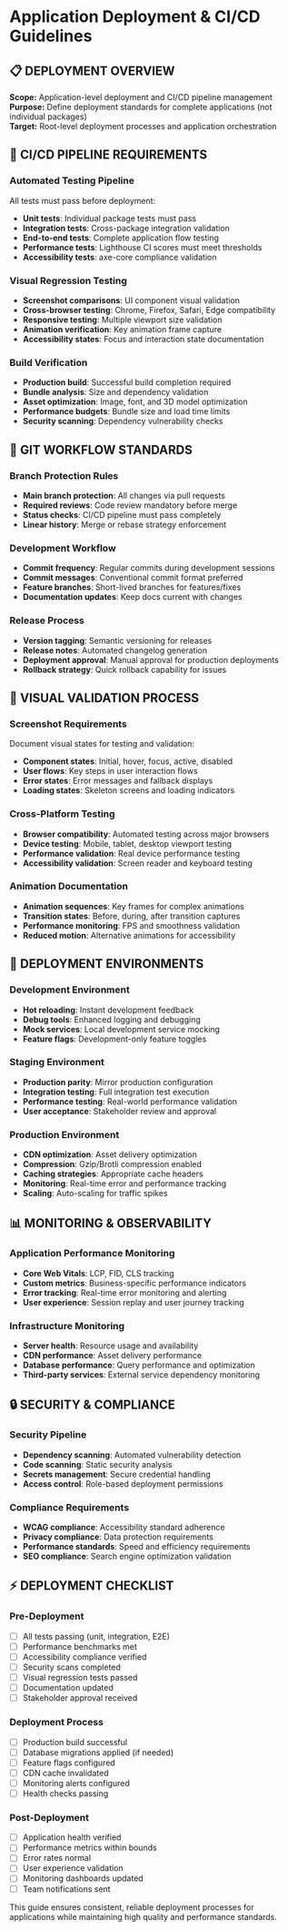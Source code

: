 # Application Deployment & CI/CD Guidelines

## 📋 **DEPLOYMENT OVERVIEW**

**Scope:** Application-level deployment and CI/CD pipeline management  
**Purpose:** Define deployment standards for complete applications (not individual packages)  
**Target:** Root-level deployment processes and application orchestration  

## 🔄 **CI/CD PIPELINE REQUIREMENTS**

### **Automated Testing Pipeline**
All tests must pass before deployment:
- **Unit tests**: Individual package tests must pass
- **Integration tests**: Cross-package integration validation
- **End-to-end tests**: Complete application flow testing
- **Performance tests**: Lighthouse CI scores must meet thresholds
- **Accessibility tests**: axe-core compliance validation

### **Visual Regression Testing**
- **Screenshot comparisons**: UI component visual validation
- **Cross-browser testing**: Chrome, Firefox, Safari, Edge compatibility
- **Responsive testing**: Multiple viewport size validation
- **Animation verification**: Key animation frame capture
- **Accessibility states**: Focus and interaction state documentation

### **Build Verification**
- **Production build**: Successful build completion required
- **Bundle analysis**: Size and dependency validation
- **Asset optimization**: Image, font, and 3D model optimization
- **Performance budgets**: Bundle size and load time limits
- **Security scanning**: Dependency vulnerability checks

## 🔀 **GIT WORKFLOW STANDARDS**

### **Branch Protection Rules**
- **Main branch protection**: All changes via pull requests
- **Required reviews**: Code review mandatory before merge
- **Status checks**: CI/CD pipeline must pass completely
- **Linear history**: Merge or rebase strategy enforcement

### **Development Workflow**
- **Commit frequency**: Regular commits during development sessions
- **Commit messages**: Conventional commit format preferred
- **Feature branches**: Short-lived branches for features/fixes
- **Documentation updates**: Keep docs current with changes

### **Release Process**
- **Version tagging**: Semantic versioning for releases
- **Release notes**: Automated changelog generation
- **Deployment approval**: Manual approval for production deployments
- **Rollback strategy**: Quick rollback capability for issues

## 📸 **VISUAL VALIDATION PROCESS**

### **Screenshot Requirements**
Document visual states for testing and validation:
- **Component states**: Initial, hover, focus, active, disabled
- **User flows**: Key steps in user interaction flows
- **Error states**: Error messages and fallback displays
- **Loading states**: Skeleton screens and loading indicators

### **Cross-Platform Testing**
- **Browser compatibility**: Automated testing across major browsers
- **Device testing**: Mobile, tablet, desktop viewport testing
- **Performance validation**: Real device performance testing
- **Accessibility validation**: Screen reader and keyboard testing

### **Animation Documentation**
- **Animation sequences**: Key frames for complex animations
- **Transition states**: Before, during, after transition captures
- **Performance monitoring**: FPS and smoothness validation
- **Reduced motion**: Alternative animations for accessibility

## 🚀 **DEPLOYMENT ENVIRONMENTS**

### **Development Environment**
- **Hot reloading**: Instant development feedback
- **Debug tools**: Enhanced logging and debugging
- **Mock services**: Local development service mocking
- **Feature flags**: Development-only feature toggles

### **Staging Environment**
- **Production parity**: Mirror production configuration
- **Integration testing**: Full integration test execution
- **Performance testing**: Real-world performance validation
- **User acceptance**: Stakeholder review and approval

### **Production Environment**
- **CDN optimization**: Asset delivery optimization
- **Compression**: Gzip/Brotli compression enabled
- **Caching strategies**: Appropriate cache headers
- **Monitoring**: Real-time error and performance tracking
- **Scaling**: Auto-scaling for traffic spikes

## 📊 **MONITORING & OBSERVABILITY**

### **Application Performance Monitoring**
- **Core Web Vitals**: LCP, FID, CLS tracking
- **Custom metrics**: Business-specific performance indicators
- **Error tracking**: Real-time error monitoring and alerting
- **User experience**: Session replay and user journey tracking

### **Infrastructure Monitoring**
- **Server health**: Resource usage and availability
- **CDN performance**: Asset delivery performance
- **Database performance**: Query performance and optimization
- **Third-party services**: External service dependency monitoring

## 🔒 **SECURITY & COMPLIANCE**

### **Security Pipeline**
- **Dependency scanning**: Automated vulnerability detection
- **Code scanning**: Static security analysis
- **Secrets management**: Secure credential handling
- **Access control**: Role-based deployment permissions

### **Compliance Requirements**
- **WCAG compliance**: Accessibility standard adherence
- **Privacy compliance**: Data protection requirements
- **Performance standards**: Speed and efficiency requirements
- **SEO compliance**: Search engine optimization validation

## ⚡ **DEPLOYMENT CHECKLIST**

### **Pre-Deployment**
- [ ] All tests passing (unit, integration, E2E)
- [ ] Performance benchmarks met
- [ ] Accessibility compliance verified
- [ ] Security scans completed
- [ ] Visual regression tests passed
- [ ] Documentation updated
- [ ] Stakeholder approval received

### **Deployment Process**
- [ ] Production build successful
- [ ] Database migrations applied (if needed)
- [ ] Feature flags configured
- [ ] CDN cache invalidated
- [ ] Monitoring alerts configured
- [ ] Health checks passing

### **Post-Deployment**
- [ ] Application health verified
- [ ] Performance metrics within bounds
- [ ] Error rates normal
- [ ] User experience validation
- [ ] Monitoring dashboards updated
- [ ] Team notifications sent

This guide ensures consistent, reliable deployment processes for applications while maintaining high quality and performance standards.
